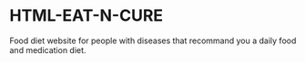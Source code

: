 # HTML-EAT-N-CURE
Food diet website for people with diseases that recommand you a daily food and medication diet.

